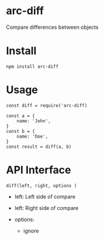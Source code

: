 # arc-diff

Compare differences between objects

# Install

```
npm install arc-diff
```

# Usage

```
const diff = require('arc-diff)

const a = {
    name: 'John',
}
const b = {
    name: 'Doe',
}
const result = diff(a, b)
```

# API Interface

```
diff(left, right, options )
```

- left: Left side of compare

- left: Right side of compare

- options: 
    - ignore
